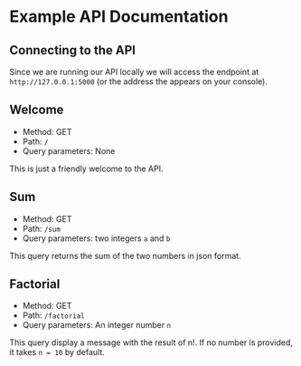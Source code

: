# Example API Documentation

## Connecting to the API
Since we are running our API locally we will access the endpoint at ```http://127.0.0.1:5000``` (or the address the appears on your console).

## Welcome
- Method: GET
- Path: ```/```
- Query parameters: None

This is just a friendly welcome to the API.

## Sum
- Method: GET
- Path: ```/sum```
- Query parameters: two integers ```a``` and ```b```

This query returns the sum of the two numbers in json format.

## Factorial
- Method: GET
- Path: ```/factorial```
- Query parameters: An integer number ```n```

This query display a message with the result of n!. If no number is provided, it takes ```n = 10``` by default.
